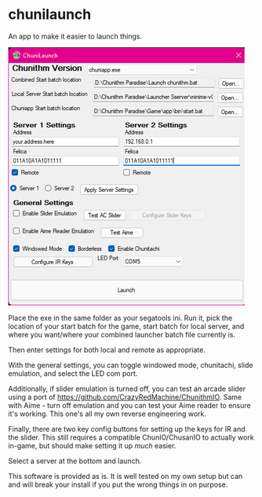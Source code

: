 # chunilaunch
An app to make it easier to launch things.

![A screenshot of the application!](/screenshot0.png)

Place the exe in the same folder as your segatools ini. Run it, pick the location of your start batch for the game, start batch for local server, and where you want/where your combined launcher batch file currently is.

Then enter settings for both local and remote as appropriate.

With the general settings, you can toggle windowed mode, chunitachi, slide emulation, and select the LED com port.

Additionally, if slider emulation is turned off, you can test an arcade slider using a port of https://github.com/CrazyRedMachine/ChunithmIO.
Same with Aime - turn off emulation and you can test your Aime reader to ensure it's working. This one's all my own reverse engineering work.

Finally, there are two key config buttons for setting up the keys for IR and the slider. This still requires a compatible ChunIO/ChusanIO to actually work in-game, but should make setting it up *much* easier.

Select a server at the bottom and launch.

This software is provided as is. It is well tested on my own setup but can and will break your install if you put the wrong things in on purpose.
